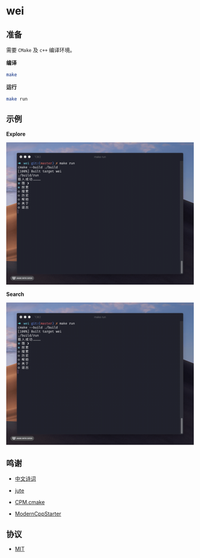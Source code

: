 # wei

## 准备

需要 `CMake` 及 `c++` 编译环境。

**编译**

```bash
make
```

**运行**
```bash
make run
```

## 示例

**Explore**

<img src="media/explore.gif" alt="explore">

**Search**

<img src="media/search.gif" alt="search">

## 鸣谢

- [中文诗词](https://github.com/chinese-poetry/chinese-poetry)

- [jute](https://github.com/amir-s/jute)

- [CPM.cmake](https://github.com/TheLartians/CPM.cmake)

- [ModernCppStarter](https://github.com/TheLartians/ModernCppStarter)

## 协议

- [MIT](LICENSE)
